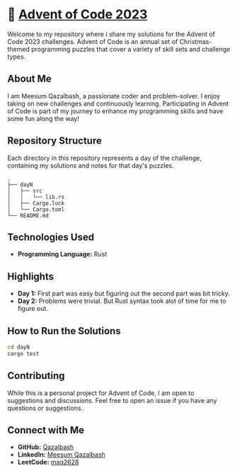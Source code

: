 # 🎄 [Advent of Code 2023](https://adventofcode.com/2023/)

Welcome to my repository where I share my solutions for the Advent of Code 2023 challenges. Advent of Code is an annual set of Christmas-themed programming puzzles that cover a variety of skill sets and challenge types.

## About Me

I am Meesum Qazalbash, a passionate coder and problem-solver. I enjoy taking on new challenges and continuously learning. Participating in Advent of Code is part of my journey to enhance my programming skills and have some fun along the way!

## Repository Structure

Each directory in this repository represents a day of the challenge, containing my solutions and notes for that day's puzzles.

```
.
├── dayN
│   ├── src
│   │   └── lib.rs
│   ├── Cargo.lock
│   └── Cargo.toml
└── README.md
```

## Technologies Used

-   **Programming Language:** Rust
<!-- -   **Tools and Libraries:**  -->

## Highlights

-   **Day 1:** First part was easy but figuring out the second part was bit tricky.
-   **Day 2:** Problems were trivial. But Rust syntax took alot of time for me to figure out.

## How to Run the Solutions

```bash
cd dayN
cargo test
```

## Contributing

While this is a personal project for Advent of Code, I am open to suggestions and discussions. Feel free to open an issue if you have any questions or suggestions.

## Connect with Me

-   **GitHub:** [Qazalbash](https://github.com/Qazalbash)
-   **LinkedIn:** [Meesum Qazalbash](https://www.linkedin.com/in/meesumaliqazalbash/)
-   **LeetCode:** [maq2628](https://leetcode.com/maq2628)
